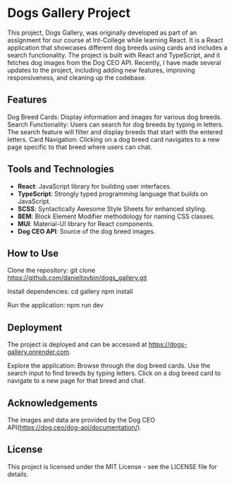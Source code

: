 # Dogs Gallery Project
This project, Dogs Gallery, was originally developed as part of an assignment for our course at Int-College while learning React. It is a React application that showcases different dog breeds using cards and includes a search functionality. The project is built with React and TypeScript, and it fetches dog images from the Dog CEO API. Recently, I have made several updates to the project, including adding new features, improving responsiveness, and cleaning up the codebase.





## Features
Dog Breed Cards: Display information and images for various dog breeds.
Search Functionality: Users can search for dog breeds by typing in letters. The search feature will filter and display breeds that start with the entered letters.
Card Navigation: Clicking on a dog breed card navigates to a new page specific to that breed where users can chat.

## Tools and Technologies
- **React**: JavaScript library for building user interfaces.
- **TypeScript**: Strongly typed programming language that builds on JavaScript.
- **SCSS**: Syntactically Awesome Style Sheets for enhanced styling.
- **BEM**: Block Element Modifier methodology for naming CSS classes.
- **MUI**: Material-UI library for React components.
- **Dog CEO API**: Source of the dog breed images.

## How to Use
Clone the repository:
git clone https://github.com/danieltovbin/dogs_gallery.git

Install dependencies:
cd gallery
npm install

Run the application:
npm run dev

## Deployment
The project is deployed and can be accessed at https://dogs-gallery.onrender.com.

Explore the application:
Browse through the dog breed cards.
Use the search input to find breeds by typing letters.
Click on a dog breed card to navigate to a new page for that breed and chat.

## Acknowledgements
The images and data are provided by the Dog CEO API(https://dog.ceo/dog-api/documentation/).

## License
This project is licensed under the MIT License - see the LICENSE file for details.
